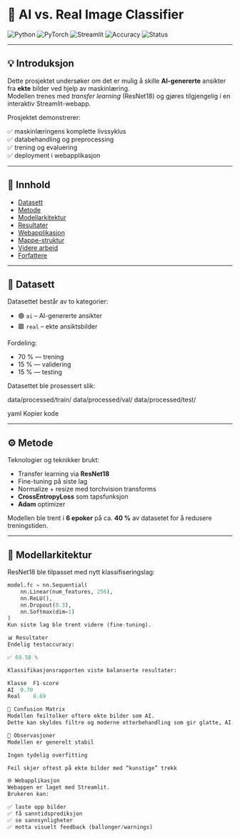 # 🧠 AI vs. Real Image Classifier

![Python](https://img.shields.io/badge/Python-3.10%2B-blue.svg)
![PyTorch](https://img.shields.io/badge/PyTorch-2.0-red.svg)
![Streamlit](https://img.shields.io/badge/Streamlit-App-brightgreen.svg)
![Accuracy](https://img.shields.io/badge/Accuracy-69.58%25-orange.svg)
![Status](https://img.shields.io/badge/Status-Completed-success.svg)

---

## 💡 Introduksjon

Dette prosjektet undersøker om det er mulig å skille **AI-genererte** ansikter fra **ekte** bilder ved hjelp av maskinlæring.  
Modellen trenes med *transfer learning* (ResNet18) og gjøres tilgjengelig i en interaktiv Streamlit-webapp.

Prosjektet demonstrerer:

✅ maskinlæringens komplette livssyklus  
✅ databehandling og preprocessing  
✅ trening og evaluering  
✅ deployment i webapplikasjon  

---

## 📌 Innhold

- [Datasett](#-datasett)
- [Metode](#-metode)
- [Modellarkitektur](#-modellarkitektur)
- [Resultater](#-resultater)
- [Webapplikasjon](#-webapplikasjon)
- [Mappe-struktur](#-mappe-struktur)
- [Videre arbeid](#-videre-arbeid)
- [Forfattere](#-forfattere)

---

## 📂 Datasett

Datasettet består av to kategorier:

- 🟣 `ai` – AI-genererte ansikter
- 🟩 `real` – ekte ansiktsbilder

Fordeling:

- 70 % — trening  
- 15 % — validering  
- 15 % — testing  

Datasettet ble prosessert slik:

data/processed/train/
data/processed/val/
data/processed/test/

yaml
Kopier kode

---

## ⚙️ Metode

Teknologier og teknikker brukt:

- Transfer learning via **ResNet18**
- Fine-tuning på siste lag
- Normalize + resize med torchvision transforms
- **CrossEntropyLoss** som tapsfunksjon
- **Adam** optimizer

Modellen ble trent i **6 epoker** på ca. **40 %** av datasetet for å redusere treningstiden.

---

## 🧬 Modellarkitektur

ResNet18 ble tilpasset med nytt klassifiseringslag:

```python
model.fc = nn.Sequential(
    nn.Linear(num_features, 256),
    nn.ReLU(),
    nn.Dropout(0.3),
    nn.Softmax(dim=1)
)
Kun siste lag ble trent videre (fine-tuning).

📊 Resultater
Endelig testaccuracy:

✅ 69.58 %

Klassifikasjonsrapporten viste balanserte resultater:

Klasse	F1-score
AI	0.70
Real	0.69

🔷 Confusion Matrix
Modellen feiltolker oftere ekte bilder som AI.
Dette kan skyldes filtre og moderne etterbehandling som gir glatte, AI-lignende teksturer.

🧐 Observasjoner
Modellen er generelt stabil

Ingen tydelig overfitting

Feil skjer oftest på ekte bilder med “kunstige” trekk

🌐 Webapplikasjon
Webappen er laget med Streamlit.
Brukeren kan:

✅ laste opp bilder
✅ få sanntidsprediksjon
✅ se sannsynligheter
✅ motta visuelt feedback (ballonger/warnings)
